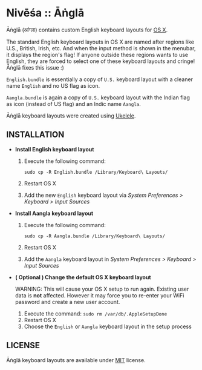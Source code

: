 Nivēśa :: Āṅglā
===============

Āṅglā (आंग्ला) contains custom English keyboard layouts for [OS X](https://en.wikipedia.org/wiki/OS_X).

The standard English keyboard layouts in OS X are named after regions like U.S., British, Irish, etc. And when the input method is shown in the menubar, it displays the region's flag! If anyone outside these regions wants to use English, they are forced to select one of these keyboard layouts and cringe! Āṅglā fixes this issue :)

`English.bundle` is essentially a copy of `U.S.` keyboard layout with a cleaner name `English` and no US flag as icon.

`Aangla.bundle` is again a copy of `U.S.` keyboard layout with the Indian flag as icon (instead of US flag) and an Indic name `Aangla`.

Āṅglā keyboard layouts were created using [Ukelele](http://scripts.sil.org/ukelele).

## INSTALLATION

* __Install English keyboard layout__  

  1. Execute the following command:
  
         sudo cp -R English.bundle /Library/Keyboard\ Layouts/
         
  2. Restart OS X
  
  3. Add the new `English` keyboard layout via _System Preferences > Keyboard > Input Sources_
  
* __Install Aangla keyboard layout__
  
  1. Execute the following command: 
  
         sudo cp -R Aangla.bundle /Library/Keyboard\ Layouts/
         
  2. Restart OS X
  
  3. Add the `Aangla` keyboard layout in *System Preferences > Keyboard > Input Sources*
  
* __( Optional ) Change the default OS X keyboard layout__  
  
  WARNING: This will cause your OS X setup to run again. Existing user data is __not__ affected. However it may force you to re-enter your WiFi password and create a new user account.
  
  1. Execute the command: `sudo rm /var/db/.AppleSetupDone` 
  2. Restart OS X
  3. Choose the `English` or `Aangla` keyboard layout in the setup process


## LICENSE

Āṅglā keyboard layouts are available under [MIT](http://opensource.org/licenses/MIT) license.
